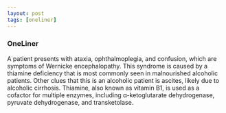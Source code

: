 ```yaml
---
layout: post
tags: [oneliner]
---
```



### OneLiner

A patient presents with ataxia, ophthalmoplegia, and confusion, which are symptoms of Wernicke encephalopathy. This syndrome is caused by a thiamine deficiency that is most commonly seen in malnourished alcoholic patients. Other clues that this is an alcoholic patient is ascites, likely due to alcoholic cirrhosis. Thiamine, also known as vitamin B1, is used as a cofactor for multiple enzymes, including α-ketoglutarate dehydrogenase, pyruvate dehydrogenase, and transketolase.
